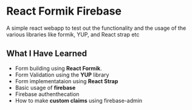 # React Formik Firebase

A simple react webapp to test out the functionality and the usage of the various libraries like formik, YUP, and React strap etc

## What I Have Learned

- Form building using **React Formik**.
- Form Validation using the **YUP** library
- Form implementataion using **React Strap**
- Basic usage of **firebase**
- Firebase authenthecation
- How to make **custom claims** using firebase-admin
